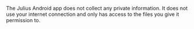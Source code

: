 The Julius Android app does not collect any private information. It does not use your internet connection and only has access to the files you give it permission to.

